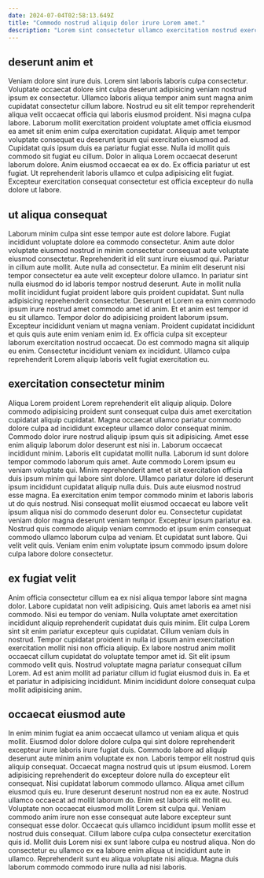 ```yaml
---
date: 2024-07-04T02:58:13.649Z
title: "Commodo nostrud aliquip dolor irure Lorem amet."
description: "Lorem sint consectetur ullamco exercitation nostrud exercitation magna eiusmod enim est dolor ullamco officia eiusmod anim. Qui ex quis anim exercitation eiusmod ipsum enim."
---
```



## deserunt anim et

Veniam dolore sint irure duis. Lorem sint laboris laboris culpa consectetur. Voluptate occaecat dolore sint culpa deserunt adipisicing veniam nostrud ipsum ex consectetur. Ullamco laboris aliqua tempor anim sunt magna anim cupidatat consectetur cillum labore. Nostrud eu sit elit tempor reprehenderit aliqua velit occaecat officia qui laboris eiusmod proident.
Nisi magna culpa labore. Laborum mollit exercitation proident voluptate amet officia eiusmod ea amet sit enim enim culpa exercitation cupidatat. Aliquip amet tempor voluptate consequat eu deserunt ipsum qui exercitation eiusmod ad. Cupidatat quis ipsum duis ea pariatur fugiat esse. Nulla id mollit quis commodo sit fugiat eu cillum. Dolor in aliqua Lorem occaecat deserunt laborum dolore.
Anim eiusmod occaecat ea ex do. Ex officia pariatur ut est fugiat. Ut reprehenderit laboris ullamco et culpa adipisicing elit fugiat. Excepteur exercitation consequat consectetur est officia excepteur do nulla dolore ut labore.

## ut aliqua consequat

Laborum minim culpa sint esse tempor aute est dolore labore. Fugiat incididunt voluptate dolore ea commodo consectetur. Anim aute dolor voluptate eiusmod nostrud in minim consectetur consequat aute voluptate eiusmod consectetur. Reprehenderit id elit sunt irure eiusmod qui.
Pariatur in cillum aute mollit. Aute nulla ad consectetur. Ea minim elit deserunt nisi tempor consectetur ea aute velit excepteur dolore ullamco. In pariatur sint nulla eiusmod do id laboris tempor nostrud deserunt. Aute in mollit nulla mollit incididunt fugiat proident labore quis proident cupidatat. Sunt nulla adipisicing reprehenderit consectetur. Deserunt et Lorem ea enim commodo ipsum irure nostrud amet commodo amet id anim.
Et et anim est tempor id eu sit ullamco. Tempor dolor do adipisicing proident laborum ipsum. Excepteur incididunt veniam ut magna veniam. Proident cupidatat incididunt et quis quis aute enim veniam enim id. Ex officia culpa sit excepteur laborum exercitation nostrud occaecat. Do est commodo magna sit aliquip eu enim. Consectetur incididunt veniam ex incididunt. Ullamco culpa reprehenderit Lorem aliquip laboris velit fugiat exercitation eu.

## exercitation consectetur minim

Aliqua Lorem proident Lorem reprehenderit elit aliquip aliquip. Dolore commodo adipisicing proident sunt consequat culpa duis amet exercitation cupidatat aliquip cupidatat. Magna occaecat ullamco pariatur commodo dolore culpa ad incididunt excepteur ullamco dolor consequat minim. Commodo dolor irure nostrud aliquip ipsum quis sit adipisicing. Amet esse enim aliquip laborum dolor deserunt est nisi in. Laborum occaecat incididunt minim. Laboris elit cupidatat mollit nulla.
Laborum id sunt dolore tempor commodo laborum quis amet. Aute commodo Lorem ipsum eu veniam voluptate qui. Minim reprehenderit amet et sit exercitation officia duis ipsum minim qui labore sint dolore. Ullamco pariatur dolore id deserunt ipsum incididunt cupidatat aliquip nulla duis. Duis aute eiusmod nostrud esse magna. Ea exercitation enim tempor commodo minim et laboris laboris ut do quis nostrud. Nisi consequat mollit eiusmod occaecat eu labore velit ipsum aliqua nisi do commodo deserunt dolor eu.
Consectetur cupidatat veniam dolor magna deserunt veniam tempor. Excepteur ipsum pariatur ea. Nostrud quis commodo aliquip veniam commodo et ipsum enim consequat commodo ullamco laborum culpa ad veniam. Et cupidatat sunt labore. Qui velit velit quis. Veniam enim enim voluptate ipsum commodo ipsum dolore culpa labore dolore consectetur.

## ex fugiat velit

Anim officia consectetur cillum ea ex nisi aliqua tempor labore sint magna dolor. Labore cupidatat non velit adipisicing. Quis amet laboris ea amet nisi commodo. Nisi eu tempor do veniam.
Nulla voluptate amet exercitation incididunt aliquip reprehenderit cupidatat duis quis minim. Elit culpa Lorem sint sit enim pariatur excepteur quis cupidatat. Cillum veniam duis in nostrud. Tempor cupidatat proident in nulla id ipsum anim exercitation exercitation mollit nisi non officia aliquip. Ex labore nostrud anim mollit occaecat cillum cupidatat do voluptate tempor amet id.
Sit elit ipsum commodo velit quis. Nostrud voluptate magna pariatur consequat cillum Lorem. Ad est anim mollit ad pariatur cillum id fugiat eiusmod duis in. Ea et et pariatur in adipisicing incididunt. Minim incididunt dolore consequat culpa mollit adipisicing anim.

## occaecat eiusmod aute

In enim minim fugiat ea anim occaecat ullamco ut veniam aliqua et quis mollit. Eiusmod dolor dolore dolore culpa qui sint dolore reprehenderit excepteur irure laboris irure fugiat duis. Commodo labore ad aliquip deserunt aute minim anim voluptate ex non. Laboris tempor elit nostrud quis aliquip consequat. Occaecat magna nostrud quis ut ipsum eiusmod. Lorem adipisicing reprehenderit do excepteur dolore nulla do excepteur elit consequat. Nisi cupidatat laborum commodo ullamco.
Aliqua amet cillum eiusmod quis eu. Irure deserunt deserunt nostrud non ea ex aute. Nostrud ullamco occaecat ad mollit laborum do. Enim est laboris elit mollit eu. Voluptate non occaecat eiusmod mollit Lorem sit culpa qui.
Veniam commodo anim irure non esse consequat aute labore excepteur sunt consequat esse dolor. Occaecat quis ullamco incididunt ipsum mollit esse et nostrud duis consequat. Cillum labore culpa culpa consectetur exercitation quis id. Mollit duis Lorem nisi ex sunt labore culpa eu nostrud aliqua. Non do consectetur eu ullamco ex ea labore enim aliqua ut incididunt aute in ullamco. Reprehenderit sunt eu aliqua voluptate nisi aliqua. Magna duis laborum commodo commodo irure nulla ad nisi laboris.

